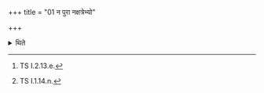 +++
title = "01 न पुरा नक्षत्रेभ्यो"

+++

<details><summary>थिते</summary>

1. (The consecrated sacrificer) should not release his speech before (the appearance of) the constellations. If he releases, he should mutter idaṁ viṣṇuḥ...[^1] and tvamagne vrātapā asi[^2]  


[^1]: TS I.2.13.e.  

[^2]: TS I.1.14.n.
</details>
